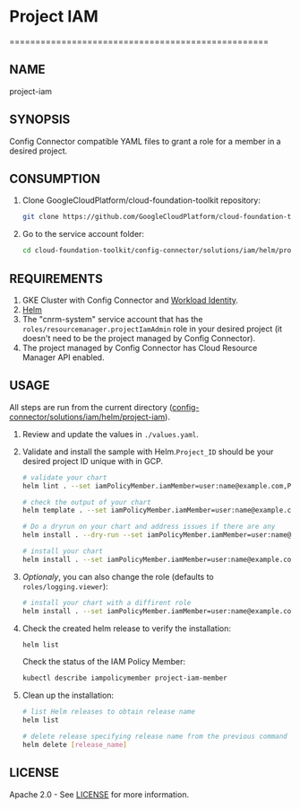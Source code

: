 # Project IAM

==================================================

## NAME

  project-iam

## SYNOPSIS

  Config Connector compatible YAML files to grant a role for a member in a desired project.

## CONSUMPTION

  1. Clone GoogleCloudPlatform/cloud-foundation-toolkit repository:

      ```bash
      git clone https://github.com/GoogleCloudPlatform/cloud-foundation-toolkit.git
      ```

  1. Go to the service account folder:

      ```bash
      cd cloud-foundation-toolkit/config-connector/solutions/iam/helm/project-iam
      ```

## REQUIREMENTS

1. GKE Cluster with Config Connector and [Workload Identity](https://cloud.google.com/kubernetes-engine/docs/how-to/workload-identity#enable_workload_identity_on_a_new_cluster).
1. [Helm](../../../README.md#helm)
1. The "cnrm-system" service account that has the `roles/resourcemanager.projectIamAdmin`
   role in your desired project (it doesn't need to be the project managed by Config Connector).
1. The project managed by Config Connector has Cloud Resource Manager API enabled.

## USAGE

All steps are run from the current directory ([config-connector/solutions/iam/helm/project-iam](.)).

1. Review and update the values in `./values.yaml`.

1. Validate and install the sample with Helm.`Project_ID` should be your desired project ID unique with in GCP.

    ```bash
    # validate your chart
    helm lint . --set iamPolicyMember.iamMember=user:name@example.com,ProjectID=Project_ID

    # check the output of your chart
    helm template . --set iamPolicyMember.iamMember=user:name@example.com,ProjectID=Project_ID

    # Do a dryrun on your chart and address issues if there are any
    helm install . --dry-run --set iamPolicyMember.iamMember=user:name@example.com,ProjectID=Project_ID --generate-name

    # install your chart
    helm install . --set iamPolicyMember.iamMember=user:name@example.com,ProjectID=Project_ID --generate-name
    ```

1. _Optionaly_, you can also change the role (defaults to `roles/logging.viewer`):

    ```bash
    # install your chart with a diffirent role
    helm install . --set iamPolicyMember.iamMember=user:name@example.com,iamPolicyMember.role=roles/logging.admin,ProjectID=Project_ID --generate-name
    ```

1. Check the created helm release to verify the installation:

    ```bash
    helm list
    ```

    Check the status of the IAM Policy Member:

    ```bash
    kubectl describe iampolicymember project-iam-member
    ```

1. Clean up the installation:

    ```bash
    # list Helm releases to obtain release name
    helm list

    # delete release specifying release name from the previous command output.
    helm delete [release_name]
    ```

## LICENSE

Apache 2.0 - See [LICENSE](/LICENSE) for more information.
